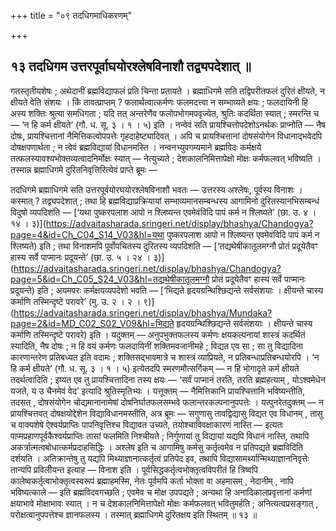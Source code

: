 +++
title = "०९ तदधिगमाधिकरणम्"

+++

## १३ तदधिगम उत्तरपूर्वाघयोरश्लेषविनाशौ तद्व्यपदेशात् ॥

गतस्तृतीयशेषः ; अथेदानीं ब्रह्मविद्याफलं प्रति चिन्ता प्रतायते । ब्रह्माधिगमे सति तद्विपरीतफलं दुरितं क्षीयते, न क्षीयते वेति संशयः । किं तावत्प्राप्तम् ? फलार्थत्वात्कर्मणः फलमदत्त्वा न सम्भाव्यते क्षयः ; फलदायिनी हि अस्य शक्तिः श्रुत्या समधिगता ; यदि तत् अन्तरेणैव फलोपभोगमपवृज्येत, श्रुतिः कदर्थिता स्यात् ; स्मरन्ति च — ‘न हि कर्म क्षीयते’ (गौ. ध. सू. ३ । १ । ५) इति । नन्वेवं सति प्रायश्चित्तोपदेशोऽनर्थकः प्राप्नोति — नैष दोषः, प्रायश्चित्तानां नैमित्तिकत्वोपपत्तेः गृहदाहेष्ट्यादिवत् । अपि च प्रायश्चित्तानां दोषसंयोगेन विधानाद्भवेदपि दोषक्षपणार्थता ; न त्वेवं ब्रह्मविद्यायां विधानमस्ति । नन्वनभ्युपगम्यमाने ब्रह्मविदः कर्मक्षये तत्फलस्यावश्यभोक्तव्यत्वादनिर्मोक्षः स्यात् — नेत्युच्यते ; देशकालनिमित्तापेक्षो मोक्षः कर्मफलवत् भविष्यति । तस्मान्न ब्रह्माधिगमे दुरितनिवृत्तिरित्येवं प्राप्ते ब्रूमः —

तदधिगमे ब्रह्माधिगमे सति उत्तरपूर्वयोरघयोरश्लेषविनाशौ भवतः — उत्तरस्य अश्लेषः, पूर्वस्य विनाशः । कस्मात् ? तद्व्यपदेशात् ; तथा हि ब्रह्मविद्याप्रक्रियायां सम्भाव्यमानसम्बन्धस्य आगामिनो दुरितस्यानभिसम्बन्धं विदुषो व्यपदिशति — [‘यथा पुष्करपलाश आपो न श्लिष्यन्त एवमेवंविदि पापं कर्म न श्लिष्यते’ (छा. उ. ४ । १४ । ३)](https://advaitasharada.sringeri.net/display/bhashya/Chandogya?page=4&id=Ch_C04_S14_V03&hl=यथा पुष्करपलाश आपो न श्लिष्यन्त एवमेवंविदि पापं कर्म न श्लिष्यते) इति ; तथा विनाशमपि पूर्वोपचितस्य दुरितस्य व्यपदिशति — [‘तद्यथेषीकातूलमग्नौ प्रोतं प्रदूयेतैवꣳ हास्य सर्वे पाप्मानः प्रदूयन्ते’ (छा. उ. ५ । २४ । ३)](https://advaitasharada.sringeri.net/display/bhashya/Chandogya?page=5&id=Ch_C05_S24_V03&hl=तद्यथेषीकातूलमग्नौ प्रोतं प्रदूयेतैवꣳ हास्य सर्वे पाप्मानः प्रदूयन्ते) इति ; अयमपरः कर्मक्षयव्यपदेशो भवति — [‘भिद्यते हृदयग्रन्थिश्छिद्यन्ते सर्वसंशयाः । क्षीयन्ते चास्य कर्माणि तस्मिन्दृष्टे परावरे’ (मु. उ. २ । २ । ९)](https://advaitasharada.sringeri.net/display/bhashya/Mundaka?page=2&id=MD_C02_S02_V09&hl=भिद्यते हृदयग्रन्थिश्छिद्यन्ते सर्वसंशयाः । क्षीयन्ते चास्य कर्माणि तस्मिन्दृष्टे परावरे) इति । यदुक्तम् — अनुपभुक्तफलस्य कर्मणः क्षयकल्पनायां शास्त्रं कदर्थितं स्यादिति, नैष दोषः ; न हि वयं कर्मणः फलदायिनीं शक्तिमवजानीमहे ; विद्यत एव सा ; सा तु विद्यादिना कारणान्तरेण प्रतिबध्यत इति वदामः ; शक्तिसद्भावमात्रे च शास्त्रं व्याप्रियते, न प्रतिबन्धाप्रतिबन्धयोरपि । ‘न हि कर्म क्षीयते’ (गौ. ध. सू. ३ । १ । ५) इत्येतदपि स्मरणमौत्सर्गिकम् — न हि भोगादृते कर्म क्षीयते तदर्थत्वादिति ; इष्यत एव तु प्रायश्चित्तादिना तस्य क्षयः — ‘सर्वं पाप्मानं तरति, तरति ब्रह्महत्याम् , योऽश्वमेधेन यजते, य उ चैनमेवं वेद’ इत्यादि श्रुतिस्मृतिभ्यः । यत्तूक्तम् — नैमित्तिकानि प्रायश्चित्तानि भविष्यन्तीति, तदसत् , दोषसंयोगेन चोद्यमानानामेषां दोषनिर्घातफलसम्भवे फलान्तरकल्पनानुपपत्तेः । यत्पुनरेतदुक्तम् — न प्रायश्चित्तवत् दोषक्षयोद्देशेन विद्याविधानमस्तीति, अत्र ब्रूमः — सगुणासु तावद्विद्यासु विद्यत एव विधानम् , तासु च वाक्यशेषे ऐश्वर्यप्राप्तिः पापनिवृत्तिश्च विद्यावत उच्यते, तयोश्चाविवक्षाकारणं नास्ति — इत्यतः पाप्मप्रहाणपूर्वकैश्वर्यप्राप्तिः तासां फलमिति निश्चीयते ; निर्गुणायां तु विद्यायां यद्यपि विधानं नास्ति, तथापि अकर्त्रात्मत्वबोधात्कर्मप्रदाहसिद्धिः । अश्लेष इति च आगामिषु कर्मसु कर्तृत्वमेव न प्रतिपद्यते ब्रह्मविदिति दर्शयति । अतिक्रान्तेषु तु यद्यपि मिथ्याज्ञानात्कर्तृत्वं प्रतिपेद इव, तथापि विद्यासामर्थ्यान्मिथ्याज्ञाननिवृत्तेः तान्यपि प्रविलीयन्त इत्याह — विनाश इति । पूर्वसिद्धकर्तृत्वभोक्तृत्वविपरीतं हि त्रिष्वपि कालेष्वकर्तृत्वाभोक्तृत्वस्वरूपं ब्रह्माहमस्मि, नेतः पूर्वमपि कर्ता भोक्ता वा अहमासम् , नेदानीम् , नापि भविष्यत्काले — इति ब्रह्मविदवगच्छति ; एवमेव च मोक्ष उपपद्यते ; अन्यथा हि अनादिकालप्रवृत्तानां कर्मणां क्षयाभावे मोक्षाभावः स्यात् । न च देशकालनिमित्तापेक्षो मोक्षः कर्मफलवत् भवितुमर्हति ; अनित्यत्वप्रसङ्गात् , परोक्षत्वानुपपत्तेश्च ज्ञानफलस्य । तस्मात् ब्रह्माधिगमे दुरितक्षय इति स्थितम् ॥ १३ ॥
